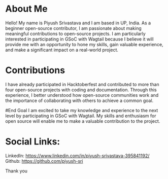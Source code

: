 # About Me
Hello! My name is Piyush Srivastava and I am based in UP, India. As a beginner open-source contributor, I am passionate about making meaningful contributions to
open-source projects. I am particularly interested in participating in GSoC with Wagtail because I believe it will provide me with an opportunity to hone my
skills, gain valuable experience, and make a significant impact on a real-world project.

# Contributions
I have already participated in Hacktoberfest and contributed to more than four open-source projects with coding and documentation.
Through this experience, I better understood how open-source communities work and the importance of collaborating with others to achieve a common goal.

#End Goal
I am excited to take my knowledge and experience to the next level by participating in GSoC with Wagtail.
My skills and enthusiasm for open source will enable me to make a valuable contribution to the project.

# Social Links:
LinkedIn: <a>https://www.linkedin.com/in/piyush-srivastava-395841192/</a>
Github:   <a>https://github.com/piyush-sri</a>

Thank you

